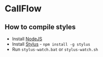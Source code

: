 CallFlow
========

## How to compile styles

* Install [NodeJS](http://nodejs.org/)
* Install [Stylus](http://learnboost.github.com/stylus/) - ```npm install -g stylus```
* Run ```stylus-watch.bat``` or ```stylus-watch.sh```